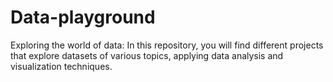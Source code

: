# Data-playground
Exploring the world of data: In this repository, you will find different projects that explore datasets of various topics, applying data analysis and visualization techniques.
